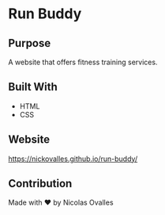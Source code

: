 # Run Buddy

## Purpose
A website that offers fitness training services.

## Built With
* HTML
* CSS

## Website
https://nickovalles.github.io/run-buddy/

## Contribution
Made with ❤️ by Nicolas Ovalles